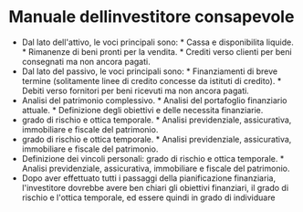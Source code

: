 # Manuale dellinvestitore consapevole
- Dal lato dell'attivo, le voci principali sono: * Cassa e disponibilita liquide. * Rimanenze di beni pronti per la vendita. * Crediti verso clienti per beni consegnati ma non ancora pagati.
- Dal lato del passivo, le voci principali sono: * Finanziamenti di breve termine (solitamente linee di credito concesse da istituti di credito). * Debiti verso fornitori per beni ricevuti ma non ancora pagati.
- Analisi del patrimonio complessivo. * Analisi del portafoglio finanziario attuale. * Definizione degli obiettivi e delle necessita finanziarie.
- grado di rischio e ottica temporale. * Analisi previdenziale, assicurativa, immobiliare e fiscale del patrimonio.
- grado di rischio e ottica temporale. * Analisi previdenziale, assicurativa, immobiliare e fiscale del patrimonio.
- Definizione dei vincoli personali: grado di rischio e ottica temporale. * Analisi previdenziale, assicurativa, immobiliare e fiscale del patrimonio.
- Dopo aver effettuato tutti i passaggi della pianificazione finanziaria, l'investitore dovrebbe avere ben chiari gli obiettivi finanziari, il grado di rischio e l'ottica temporale, ed essere quindi in grado di individuare
